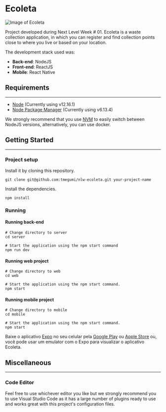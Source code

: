 # Ecoleta

![Image of Ecoleta](https://github.com/tmegumi/nlw-ecoleta/blob/master/images/ecoleta.png)
  
Project developed during Next Level Week # 01. Ecoleta is a waste collection application, in which you can register and find collection points close to where you live or based on your location.
  
The development stack used was:

* __Back-end__: NodeJS
* __Front-end__: ReactJS
* __Mobile__: React Native

## Requirements
---

* [Node](https://nodejs.org/) (Currently using v12.16.1)
* [Node Package Manager](https://www.npmjs.com/) (Currently using v6.13.4)

We strongly recommend that you use [NVM](https://github.com/nvm-sh/nvm) to easily switch between NodeJS versions, alternatively, you can use docker.

## Getting Started
---

### Project setup

Install it by cloning this repository.

`git clone git@github.com:tmegumi/nlw-ecoleta.git your-project-name`

Install the dependencies.

`npm install`

### Running

#### Running back-end

```
# Change directory to server
cd server

# Start the application using the npm start command
npm run dev
```

#### Running web project

```
# Change directory to web
cd web

# Start the application using the npm start command.
npm start
```

#### Running mobile project

```
# Change directory to mobile
cd mobile

# Start the application using the npm start command.
npm start
```
Baixe o aplicativo [Expo](https://expo.io/) no seu celular pela [Google Play](https://play.google.com/store/apps/details?id=host.exp.exponent) ou [Apple Store](https://apps.apple.com/br/app/expo-client/id982107779) ou, você pode usar um emulator com o Expo para visualizar o aplicativo Ecoleta.

## Miscellaneous
---

### Code Editor
Feel free to use whichever editor you like but we strongly recommend you to use Visual Studio Code as it has a large number of plugins ready to use and works great with this project's configuration files.